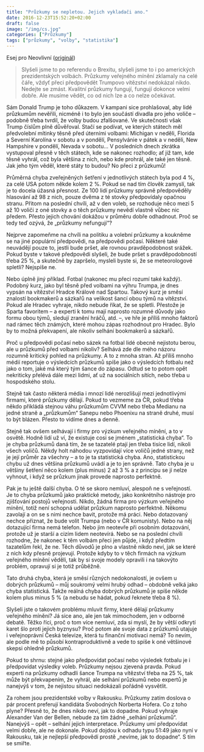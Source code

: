 ```yaml
---
title: "Průzkumy se nepletou. Jejich vykladači ano."
date: 2016-12-23T15:52:20+02:00
draft: false
image: "/img/cs.jpg"
categories: ["Průzkumy"]
tags: ["průzkumy", "volby", "statistika"]
---
```

Esej pro Neovlivní ([originál](http://neovlivni.cz/esej-michala-skopa-pruzkumy-se-nepletou-jejich-vykladaci-ano/))

>Slyšeli jsme to po referendu o Brexitu, slyšeli jsme to i po amerických prezidentských volbách. Průzkumy veřejného mínění zklamaly na celé čáře, vždyť přeci předpovědět Trumpovo vítězství nedokázal nikdo. Nedejte se zmást. Kvalitní průzkumy fungují, fungují dokonce velmi dobře. Ale musíme vědět, co od nich lze a co nelze očekávat.

Sám Donald Trump je toho důkazem. V kampani sice prohlašoval, aby lidé průzkumům nevěřili, nicméně i to bylo jen součástí divadla pro jeho voliče – podobně třeba tvrdil, že volby budou zfalšované. Ve skutečnosti však Trump číslům plně důvěřoval. Stačí se podívat, ve kterých státech měl předvolební mítinky těsně před úterními volbami: Michigan v neděli, Florida a Severní Karolína v sobotu a v pondělí, Pensylvánie v pátek a v neděli, New Hampshire v pondělí, Nevada v sobotu… V posledních dnech zkrátka vystupoval přesně v těch státech, kde se nakonec rozhodlo; ať již tam, kde těsně vyhrál, což byla většina z nich, nebo kde prohrál, ale také jen těsně. Jak jeho tým věděl, které státy to budou? No přeci z průzkumů!

Průměrná chyba zveřejněných šetření v jednotlivých státech byla pod 4 %, za celé USA potom někde kolem 2 %. Pokud se nad tím člověk zamyslí, tak je to docela úžasná přesnost. Ze 100 lidí průzkumy správně předpověděly hlasování až 98 z nich, pouze dvěma z té stovky předpovídaly opačnou stranu. Přitom na poslední chvíli, až v den voleb, se rozhoduje něco mezi 5 až 10 voliči z oné stovky a o těch průzkumy nevědí vlastně vůbec nic předem. Přesto jejich chování dokážou v průměru dobře odhadnout. Proč se tedy teď ozývá, že „průzkumy nefungují“?

Nejprve zapomeňme na chvíli na politiku a volební průzkumy a koukněme se na jiné populární předpovědi, na předpovědi počasí. Některé také neuvádějí pouze to, jestli bude pršet, ale rovnou pravděpodobnost srážek. Pokud byste v takové předpovědi slyšeli, že bude pršet s pravděpodobností třeba 25 %, a skutečně by zapršelo, mysleli byste si, že se meteorologové spletli? Nejspíše ne.

Nebo úplně jiný příklad. Fotbal (nakonec mu přeci rozumí také každý). Podobný kurz, jako byl těsně před volbami na výhru Trumpa, je dnes vypsán na vítězství Hradce Králové nad Spartou. Takový kurz je směsí znalostí bookmakerů a sázkařů na velikost šancí obou týmů na vítězství. Pokud ale Hradec vyhraje, nikdo nebude říkat, že se spletli. Přestože je Sparta favoritem – a experti k tomu mají naprosto rozumné důvody jako formu obou týmů, sledují zranění hráčů, atd. –, ve hře je příliš mnoho faktorů nad rámec těch známých, které mohou zápas rozhodnout pro Hradec. Bylo by to možná překvapení, ale nikoliv selhání bookmakerů a sázkařů.

Proč u předpovědi počasí nebo sázek na fotbal lidé obecně nejistotu berou, ale u průzkumů před volbami nikoliv? Selhává zde dle mého názoru rozumně kritický pohled na průzkumy. A to z mnoha stran. Až příliš mnoho médií reportuje o výsledcích průzkumů spíše jako o výsledcích fotbalu než jako o tom, jaké má který tým šance do zápasu. Odtud se to potom opět nekriticky přelévá dále mezi lidmi, ať už na sociálních sítích, nebo třeba u hospodského stolu.

Stejně tak často některá média i mnozí lidé nerozlišují mezi jednotlivými firmami, které průzkumy dělají. Pokud to vezmeme za ČR, pokud třeba někdo přikládá stejnou váhu průzkumům CVVM nebo třeba Medianu na jedné straně a „průzkumům“ Sanepu nebo Phoenixu na straně druhé, musí to být blázen. Přesto to vidíme dnes a denně.

Stejně tak ovšem selhávají i firmy pro výzkum veřejného mínění, a to v osvětě. Hodně lidí už ví, že existuje cosi se jménem „statistická chyba“. To je chyba průzkumů daná tím, že se tazatelé ptají jen třeba tisíce lidí, nikoli všech voličů. Někdy holt náhodou vyzpovídají více voličů jedné strany, než je její průměr za všechny – a to je ta statistická chyba. Ano, statistickou chybu už dnes většina průzkumů uvádí a je to jen správně. Tato chyba je u většiny šetření něco kolem (plus minus) 2 až 3 % a z principu se jí nelze vyhnout, i když se průzkum jinak provede naprosto perfektně.

Pak je tu ještě další chyba. O té se skoro nemluví, alespoň ne s veřejností. Je to chyba průzkumů jako praktické metody, jako konkrétního nástroje pro zjišťování postojů veřejnosti. Nikdo, žádná firma pro výzkum veřejného mínění, totiž není schopná udělat průzkum naprosto perfektně. Někomu zavolají a on se s nimi nechce bavit, protože má práci. Nebo dotazovaný nechce přiznat, že bude volit Trumpa (nebo v ČR komunisty). Nebo na něj dotazující firma nemá telefon. Nebo jim neotevře při osobním dotazování, protože už je starší a cizím lidem neotevírá. Nebo se na poslední chvíli rozhodne, že nakonec k těm volbám přeci jen půjde, i když předtím tazatelům řekl, že ne. Těch důvodů je plno a vlastně nikdo neví, jak se které z nich kdy přesně projevují. Protože kdyby to v těch firmách na výzkum veřejného mínění věděli, tak by si svoje modely opravili i na takovýto problém, opravují si je totiž průběžně.

Tato druhá chyba, která je směsí různých nedokonalostí, je ovšem u dobrých průzkumů – můj soukromý velmi hrubý odhad – obdobně velká jako chyba statistická. Takže reálná chyba dobrých průzkumů je spíše někde kolem plus minus 5 % (a nebudu se hádat, pokud řeknete třeba 8 %).

Slyšeli jste o takovém problému mluvit firmy, které dělají průzkumy veřejného mínění? Já sice ano, ale jen tak mimochodem, jen v odborné debatě. Těžko říci, proč o tom více nemluví, zda si myslí, že by větší odkrytí karet šlo proti jejich byznysu? Proč potom ale svoje data z průzkumů utajuje i veřejnoprávní Česká televize, která tu finanční motivaci nemá? To nevím, ale podle mě to působí kontraproduktivně a vede to spíše k oné většinové skepsi ohledně průzkumů.

Pokud to shrnu: stejné jako předpovídat počasí nebo výsledek fotbalu je i předpovídat výsledky voleb. Průzkumy nejsou zjevená pravda. Pokud experti na průzkumy odhadli šance Trumpa na vítězství třeba na 25 %, tak může být překvapením, že vyhrál, ale selhání průzkumů nebo expertů je nanejvýš v tom, že nejistou situaci nedokázali pořádně vysvětlit.

Za rohem jsou prezidentské volby v Rakousku. Průzkumy zatím doslova o pár procent preferují kandidáta Svobodných Norberta Hofera. Co z toho plyne? Přesně to, že dnes nikdo neví, jak to dopadne. Pokud vyhraje Alexander Van der Bellen, nebude za tím žádné „selhání průzkumů“. Nanejvýš – opět – selhání jejich interpretace. Průzkumy umí předpovídat velmi dobře, ale ne dokonale. Pokud dojdou k odhadu typu 51:49 jako nyní v Rakousku, tak je nejlepší předpovědí prostě „nevíme, jak to dopadne“. S tím se smiřte.
